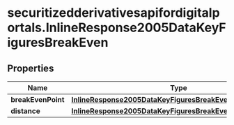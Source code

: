 # securitizedderivativesapifordigitalportals.InlineResponse2005DataKeyFiguresBreakEven

## Properties

Name | Type | Description | Notes
------------ | ------------- | ------------- | -------------
**breakEvenPoint** | [**InlineResponse2005DataKeyFiguresBreakEvenBreakEvenPoint**](InlineResponse2005DataKeyFiguresBreakEvenBreakEvenPoint.md) |  | [optional] 
**distance** | [**InlineResponse2005DataKeyFiguresBreakEvenDistance**](InlineResponse2005DataKeyFiguresBreakEvenDistance.md) |  | [optional] 


